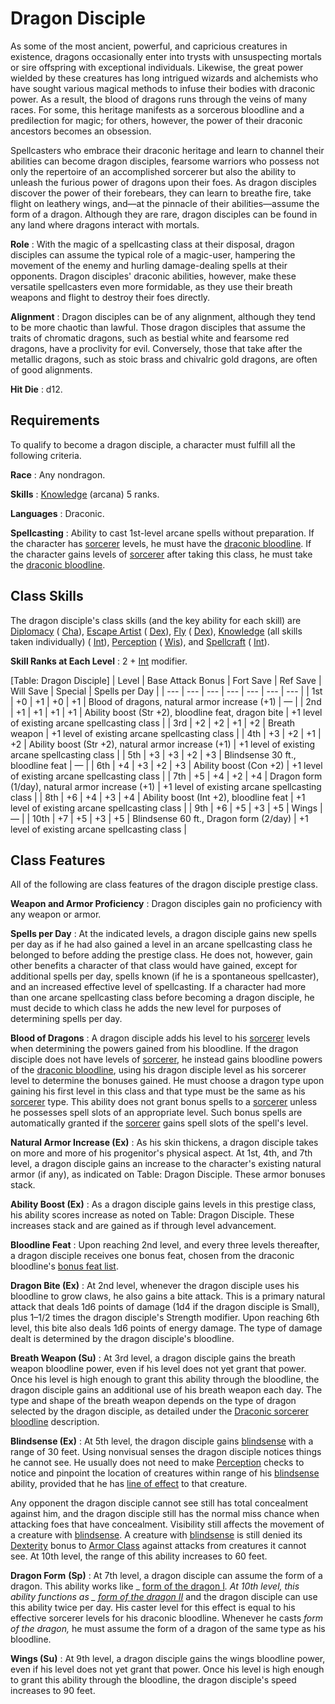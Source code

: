 # Dragon Disciple

As some of the most ancient, powerful, and capricious creatures in existence, dragons occasionally enter into trysts with unsuspecting mortals or sire offspring with exceptional individuals. Likewise, the great power wielded by these creatures has long intrigued wizards and alchemists who have sought various magical methods to infuse their bodies with draconic power. As a result, the blood of dragons runs through the veins of many races. For some, this heritage manifests as a sorcerous bloodline and a predilection for magic; for others, however, the power of their draconic ancestors becomes an obsession.

Spellcasters who embrace their draconic heritage and learn to channel their abilities can become dragon disciples, fearsome warriors who possess not only the repertoire of an accomplished sorcerer but also the ability to unleash the furious power of dragons upon their foes. As dragon disciples discover the power of their forebears, they can learn to breathe fire, take flight on leathery wings, and—at the pinnacle of their abilities—assume the form of a dragon. Although they are rare, dragon disciples can be found in any land where dragons interact with mortals.

**Role** : With the magic of a spellcasting class at their disposal, dragon disciples can assume the typical role of a magic-user, hampering the movement of the enemy and hurling damage-dealing spells at their opponents. Dragon disciples' draconic abilities, however, make these versatile spellcasters even more formidable, as they use their breath weapons and flight to destroy their foes directly.

**Alignment** : Dragon disciples can be of any alignment, although they tend to be more chaotic than lawful. Those dragon disciples that assume the traits of chromatic dragons, such as bestial white and fearsome red dragons, have a proclivity for evil. Conversely, those that take after the metallic dragons, such as stoic brass and chivalric gold dragons, are often of good alignments.

**Hit Die** : d12.

## Requirements

To qualify to become a dragon disciple, a character must fulfill all the following criteria.

**Race** : Any nondragon.

**Skills** : [Knowledge](../skills/knowledge#_knowledge) (arcana) 5 ranks.

**Languages** : Draconic.

**Spellcasting** : Ability to cast 1st-level arcane spells without preparation. If the character has [sorcerer](../classes/sorcerer#_sorcerer) levels, he must have the [draconic bloodline](../classes/sorcerer#_draconic). If the character gains levels of [sorcerer](../classes/sorcerer#_sorcerer) after taking this class, he must take the [draconic bloodline](../classes/sorcerer#_draconic).

## Class Skills

The dragon disciple's class skills (and the key ability for each skill) are [Diplomacy](../skills/diplomacy#_diplomacy) ( [Cha](../gettingStarted#_charisma-new)), [Escape Artist](../skills/escapeArtist#_escape-artist) ( [Dex](../gettingStarted#_dexterity)), [Fly](skills/fly#_fly) ( [Dex](../gettingStarted#_dexterity)), [Knowledge](../skills/knowledge#_knowledge) (all skills taken individually) ( [Int](../gettingStarted#_intelligence)), [Perception](../skills/perception#_perception) ( [Wis](../gettingStarted#_wisdom)), and [Spellcraft](../skills/spellcraft#_spellcraft) ( [Int](../gettingStarted#_intelligence)).

**Skill Ranks at Each Level** : 2 + [Int](../gettingStarted#_intelligence) modifier.

[Table: Dragon Disciple]
| Level | Base Attack Bonus | Fort Save | Ref Save | Will Save | Special | Spells per Day |
| --- | --- | --- | --- | --- | --- | --- |
| 1st | +0 | +1 | +0 | +1 | Blood of dragons, natural armor increase (+1) | — |
| 2nd | +1 | +1 | +1 | +1 | Ability boost (Str +2), bloodline feat, dragon bite | +1 level of existing arcane spellcasting class |
| 3rd | +2 | +2 | +1 | +2 | Breath weapon | +1 level of existing arcane spellcasting class |
| 4th | +3 | +2 | +1 | +2 | Ability boost (Str +2), natural armor increase (+1) | +1 level of existing arcane spellcasting class |
| 5th | +3 | +3 | +2 | +3 | Blindsense 30 ft., bloodline feat | — |
| 6th | +4 | +3 | +2 | +3 | Ability boost (Con +2) | +1 level of existing arcane spellcasting class |
| 7th | +5 | +4 | +2 | +4 | Dragon form (1/day), natural armor increase (+1) | +1 level of existing arcane spellcasting class |
| 8th | +6 | +4 | +3 | +4 | Ability boost (Int +2), bloodline feat | +1 level of existing arcane spellcasting class |
| 9th | +6 | +5 | +3 | +5 | Wings | — |
| 10th | +7 | +5 | +3 | +5 | Blindsense 60 ft., Dragon form (2/day) | +1 level of existing arcane spellcasting class |

## Class Features

All of the following are class features of the dragon disciple prestige class.

**Weapon and Armor Proficiency** : Dragon disciples gain no proficiency with any weapon or armor.

**Spells per Day** : At the indicated levels, a dragon disciple gains new spells per day as if he had also gained a level in an arcane spellcasting class he belonged to before adding the prestige class. He does not, however, gain other benefits a character of that class would have gained, except for additional spells per day, spells known (if he is a spontaneous spellcaster), and an increased effective level of spellcasting. If a character had more than one arcane spellcasting class before becoming a dragon disciple, he must decide to which class he adds the new level for purposes of determining spells per day.

**Blood of Dragons** : A dragon disciple adds his level to his [sorcerer](../classes/sorcerer#_sorcerer) levels when determining the powers gained from his bloodline. If the dragon disciple does not have levels of [sorcerer](../classes/sorcerer#_sorcerer), he instead gains bloodline powers of the [draconic bloodline](../classes/sorcerer#_draconic), using his dragon disciple level as his sorcerer level to determine the bonuses gained. He must choose a dragon type upon gaining his first level in this class and that type must be the same as his [sorcerer](../classes/sorcerer#_sorcerer) type. This ability does not grant bonus spells to a [sorcerer](../classes/sorcerer#_sorcerer) unless he possesses spell slots of an appropriate level. Such bonus spells are automatically granted if the [sorcerer](../classes/sorcerer#_sorcerer) gains spell slots of the spell's level.

**Natural Armor Increase (Ex)** : As his skin thickens, a dragon disciple takes on more and more of his progenitor's physical aspect. At 1st, 4th, and 7th level, a dragon disciple gains an increase to the character's existing natural armor (if any), as indicated on Table: Dragon Disciple. These armor bonuses stack.

**Ability Boost (Ex)** : As a dragon disciple gains levels in this prestige class, his ability scores increase as noted on Table: Dragon Disciple. These increases stack and are gained as if through level advancement.

**Bloodline Feat** : Upon reaching 2nd level, and every three levels thereafter, a dragon disciple receives one bonus feat, chosen from the draconic bloodline's [bonus feat list](../classes/sorcerer#_draconic).

**Dragon Bite (Ex)** : At 2nd level, whenever the dragon disciple uses his bloodline to grow claws, he also gains a bite attack. This is a primary natural attack that deals 1d6 points of damage (1d4 if the dragon disciple is Small), plus 1–1/2 times the dragon disciple's Strength modifier. Upon reaching 6th level, this bite also deals 1d6 points of energy damage. The type of damage dealt is determined by the dragon disciple's bloodline.

**Breath Weapon (Su)** : At 3rd level, a dragon disciple gains the breath weapon bloodline power, even if his level does not yet grant that power. Once his level is high enough to grant this ability through the bloodline, the dragon disciple gains an additional use of his breath weapon each day. The type and shape of the breath weapon depends on the type of dragon selected by the dragon disciple, as detailed under the [Draconic sorcerer bloodline](../classes/sorcerer#_draconic) description.

**Blindsense (Ex)** : At 5th level, the dragon disciple gains [blindsense](../glossary#_blindsight-and-blindsense) with a range of 30 feet. Using nonvisual senses the dragon disciple notices things he cannot see. He usually does not need to make [Perception](../skills/perception#_perception) checks to notice and pinpoint the location of creatures within range of his [blindsense](../glossary#_blindsight-and-blindsense) ability, provided that he has [line of effect](../magic#_line-of-effect) to that creature.

Any opponent the dragon disciple cannot see still has total concealment against him, and the dragon disciple still has the normal miss chance when attacking foes that have concealment. Visibility still affects the movement of a creature with [blindsense](../glossary#_blindsight-and-blindsense). A creature with [blindsense](../glossary#_blindsight-and-blindsense) is still denied its [Dexterity](../gettingStarted#_dexterity) bonus to [Armor Class](../combat#_armor-class) against attacks from creatures it cannot see. At 10th level, the range of this ability increases to 60 feet.

**Dragon Form**  **(Sp)** : At 7th level, a dragon disciple can assume the form of a dragon. This ability works like _ [form of the dragon I](../spells/formOfTheDragon#_form-of-the-dragon-i)_. At 10th level, this ability functions as _ [form of the dragon II](../spells/formOfTheDragon#_form-of-the-dragon-ii)_ and the dragon disciple can use this ability twice per day. His caster level for this effect is equal to his effective sorcerer levels for his draconic bloodline. Whenever he casts _form of the dragon,_ he must assume the form of a dragon of the same type as his bloodline.

**Wings (Su)** : At 9th level, a dragon disciple gains the wings bloodline power, even if his level does not yet grant that power. Once his level is high enough to grant this ability through the bloodline, the dragon disciple's speed increases to 90 feet.

